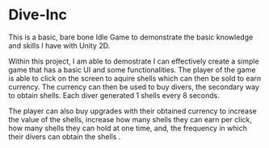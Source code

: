 # Dive-Inc
This is a basic, bare bone Idle Game to demonstrate the basic knowledge and skills I have with Unity 2D. 

Within this project, I am able to demostrate I can effectively create a simple game that has a basic UI and some functionalities. 
The player of the game is able to click on the screen to aquire shells which can then be sold to earn currency. 
The currency can then be used to buy divers, the secondary way to obtain shells. 
Each diver generated 1 shells every 8 seconds. 

The player can also buy upgrades with their obtained currency to increase the value of the shells, increase how many shells they can earn per click, how many shells they can hold at one time, and, the frequency in which their divers can obtain the shells . 
